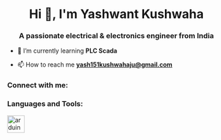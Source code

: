  <h1 align="center">Hi 👋, I'm Yashwant Kushwaha</h1>
<h3 align="center">A passionate electrical & electronics engineer from India</h3>

- 🌱 I’m currently learning **PLC Scada**

- 📫 How to reach me **yash151kushwahaju@gmail.com**

<h3 align="left">Connect with me:</h3>
<p align="left">
</p>

<h3 align="left">Languages and Tools:</h3>
<p align="left"> <a href="https://www.arduino.cc/" target="_blank" rel="noreferrer"> <img src="https://cdn.worldvectorlogo.com/logos/arduino-1.svg" alt="arduino" width="40" height="40"/> </a> </p>
